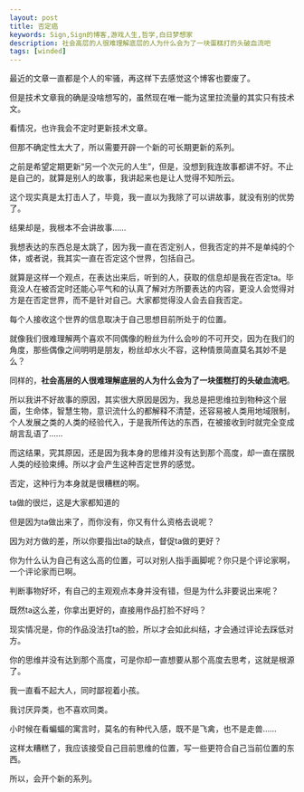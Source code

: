 ```yaml
---
layout: post
title: 否定癌
keywords: Sign,Sign的博客,游戏人生,哲学,白日梦想家
description: 社会高层的人很难理解底层的人为什么会为了一块蛋糕打的头破血流吧
tags: [winded]
---
```


最近的文章一直都是个人的牢骚，再这样下去感觉这个博客也要废了。

但是技术文章我的确是没啥想写的，虽然现在唯一能为这里拉流量的其实只有技术文。

看情况，也许我会不定时更新技术文章。

但那不确定性太大了，所以需要开辟一个新的可长期更新的系列。

之前是希望定期更新“另一个次元的人生”，但是，没想到我连故事都讲不好。不止是自己的，就算是别人的故事，我讲起来也是让人觉得不知所云。

这个现实真是太打击人了，毕竟，我一直以为我除了可以讲故事，就没有别的优势了。

结果却是，我根本不会讲故事……

我想表达的东西总是太跳了，因为我一直在否定别人，但我否定的并不是单纯的个体，或者说，我其实一直在否定这个世界，包括自己。

就算是这样一个观点，在表达出来后，听到的人，获取的信息却是我在否定ta。毕竟没人在被否定时还能心平气和的认真了解对方所要表达的内容，更没人会觉得对方是在否定世界，而不是针对自己。大家都觉得没人会去自我否定。

每个人接收这个世界的信息取决于自己思想目前所处于的位置。

就像我们很难理解两个喜欢不同偶像的粉丝为什么会吵的不可开交，因为在我们的角度，那些偶像之间明明是朋友，粉丝却水火不容，这种情景简直莫名其妙不是么？

同样的，**社会高层的人很难理解底层的人为什么会为了一块蛋糕打的头破血流吧**。

所以我讲不好故事的原因，其实很大原因是因为，我总是把思维拉到物种这个层面，生命体，智慧生物，意识流什么的都解释不清楚，还容易被人类用地域限制，个人发展之类的人类的经验代入，于是我所传达的东西，在被接收到时就完全变成胡言乱语了……

而这结果，究其原因，还是因为我本身的思维并没有达到那个高度，却一直在摆脱人类的经验束缚。所以才会产生这种否定世界的感觉。

否定，这种行为本身就是很糟糕的啊。

ta做的很烂，这是大家都知道的

但是因为ta做出来了，而你没有，你又有什么资格去说呢？

因为对方做的差，所以你要指出ta的缺点，督促ta做的更好？

你为什么认为自己有这么高的位置，可以对别人指手画脚呢？你只是个评论家啊，一个评论家而已啊。

判断事物好坏，有自己的主观观点本身并没有错，但是为什么非要说出来呢？

既然ta这么差，你拿出更好的，直接用作品打脸不好吗？

现实情况是，你的作品没法打ta的脸，所以才会如此纠结，才会通过评论去踩低对方。

你的思维并没有达到那个高度，可是你却一直想要从那个高度去思考，这就是根源了。

我一直看不起大人，同时鄙视着小孩。

我讨厌异类，也不喜欢同类。

小时候在看蝙蝠的寓言时，莫名的有种代入感，既不是飞禽，也不是走兽……

这样太糟糕了，我应该接受自己目前思维的位置，写一些更符合自己当前位置的东西。

所以，会开个新的系列。